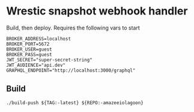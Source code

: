 # Wrestic snapshot webhook handler

Build, then deploy. Requires the following vars to start

```
BROKER_ADDRESS=localhost
BROKER_PORT=5672
BROKER_USER=guest
BROKER_PASS=guest
JWT_SECRET="super-secret-string"
JWT_AUDIENCE="api.dev"
GRAPHQL_ENDPOINT="http://localhost:3000/graphql"
```

## Build

```
./build-push ${TAG:-latest} ${REPO:-amazeeiolagoon}
```